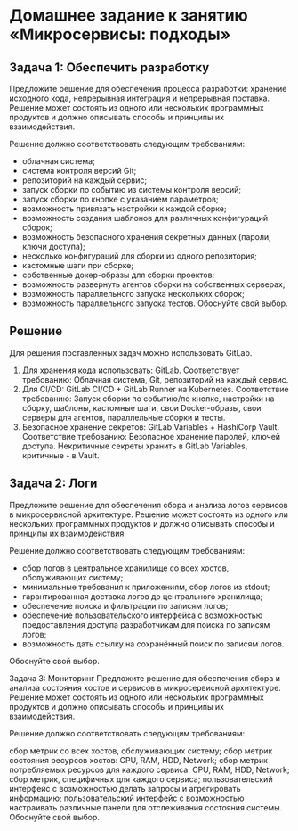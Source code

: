 # Домашнее задание к занятию «Микросервисы: подходы»

## Задача 1: Обеспечить разработку
Предложите решение для обеспечения процесса разработки: хранение исходного кода, непрерывная интеграция и непрерывная поставка. Решение может состоять из одного или нескольких программных продуктов и должно описывать способы и принципы их взаимодействия.

Решение должно соответствовать следующим требованиям:

- облачная система;
- система контроля версий Git;
- репозиторий на каждый сервис;
- запуск сборки по событию из системы контроля версий;
- запуск сборки по кнопке с указанием параметров;
- возможность привязать настройки к каждой сборке;
- возможность создания шаблонов для различных конфигураций сборок;
- возможность безопасного хранения секретных данных (пароли, ключи доступа);
- несколько конфигураций для сборки из одного репозитория;
- кастомные шаги при сборке;
- собственные докер-образы для сборки проектов;
- возможность развернуть агентов сборки на собственных серверах;
- возможность параллельного запуска нескольких сборок;
- возможность параллельного запуска тестов.
Обоснуйте свой выбор.

## Решение
Для решения поставленных задач можно использовать GitLab.
1. Для хранения кода использовать: GitLab.
   Соответствует требованию: Облачная система, Git, репозиторий на каждый сервис.
2. Для CI/CD:  GitLab CI/CD + GitLab Runner на Kubernetes.
   Соответствие требованию: Запуск сборки по событию/по кнопке, настройки на сборку, шаблоны, кастомные шаги, свои Docker-образы, свои серверы для агентов, параллельные сборки и тесты.
3. Безопасное хранение секретов: GitLab Variables + HashiCorp Vault.
   Соответствие требованию: Безопасное хранение паролей, ключей доступа.
   Некритичные секреты хранить в GitLab Variables, критичные - в Vault.


## Задача 2: Логи
Предложите решение для обеспечения сбора и анализа логов сервисов в микросервисной архитектуре. Решение может состоять из одного или нескольких программных продуктов и должно описывать способы и принципы их взаимодействия.

Решение должно соответствовать следующим требованиям:

- сбор логов в центральное хранилище со всех хостов, обслуживающих систему;
- минимальные требования к приложениям, сбор логов из stdout;
- гарантированная доставка логов до центрального хранилища;
- обеспечение поиска и фильтрации по записям логов;
- обеспечение пользовательского интерфейса с возможностью предоставления доступа разработчикам для поиска по записям логов;
- возможность дать ссылку на сохранённый поиск по записям логов.

Обоснуйте свой выбор.

Задача 3: Мониторинг
Предложите решение для обеспечения сбора и анализа состояния хостов и сервисов в микросервисной архитектуре. Решение может состоять из одного или нескольких программных продуктов и должно описывать способы и принципы их взаимодействия.

Решение должно соответствовать следующим требованиям:

сбор метрик со всех хостов, обслуживающих систему;
сбор метрик состояния ресурсов хостов: CPU, RAM, HDD, Network;
сбор метрик потребляемых ресурсов для каждого сервиса: CPU, RAM, HDD, Network;
сбор метрик, специфичных для каждого сервиса;
пользовательский интерфейс с возможностью делать запросы и агрегировать информацию;
пользовательский интерфейс с возможностью настраивать различные панели для отслеживания состояния системы.
Обоснуйте свой выбор.
